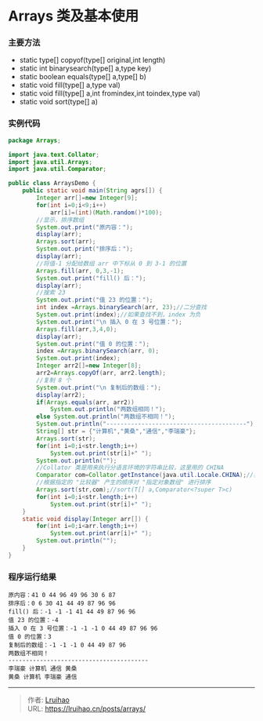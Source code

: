 # Arrays 类及基本使用


### 主要方法

- static type[] copyof(type[] original,int length)
- static int binarysearch(type[] a,type key)
- static boolean equals(type[] a,type[] b)
- static void fill(type[] a,type val)
- static void fill(type[] a,int fromindex,int toindex,type val)
- static void sort(type[] a)

<!--more-->
### 实例代码

```java
package Arrays;

import java.text.Collator;
import java.util.Arrays;
import java.util.Comparator;

public class ArraysDemo {
	public static void main(String agrs[]) {
		Integer arr[]=new Integer[9];
		for(int i=0;i<9;i++)
			arr[i]=(int)(Math.random()*100);
		//显示，排序数组
		System.out.print("原内容：");
		display(arr);
		Arrays.sort(arr);
		System.out.print("排序后：");
		display(arr);
		//将值-1 分配给数组 arr 中下标从 0 到 3-1 的位置
		Arrays.fill(arr, 0,3,-1);
		System.out.print("fill() 后：");
		display(arr);
		//搜索 23
		System.out.print("值 23 的位置：");
		int index =Arrays.binarySearch(arr, 23);//二分查找
		System.out.print(index);//如果查找不到，index 为负
		System.out.print("\n 插入 0 在 3 号位置：");
		Arrays.fill(arr,3,4,0);
		display(arr);
		System.out.print("值 0 的位置：");
		index =Arrays.binarySearch(arr, 0);
		System.out.print(index);
		Integer arr2[]=new Integer[8];
		arr2=Arrays.copyOf(arr, arr2.length);
		//复制 8 个
		System.out.print("\n 复制后的数组：");
		display(arr2);
		if(Arrays.equals(arr, arr2))
			System.out.println("两数组相同！");
		else System.out.println("两数组不相同！");
		System.out.println("----------------------------------------");
		String[] str = {"计算机","黄桑","通信","李瑞豪"};
		Arrays.sort(str);
		for(int i=0;i<str.length;i++)
			System.out.print(str[i]+" ");
		System.out.println("");
		//Collator 类是用来执行分语言环境的字符串比较，这里用的 CHINA
		Comparator com=Collator.getInstance(java.util.Locale.CHINA);//获取 Comparator 对象，参数表示按中文排序
		//根据指定的 "比较器" 产生的顺序对 "指定对象数组" 进行排序
		Arrays.sort(str,com);//sort(T[] a,Comparator<?super T>c)
		for(int i=0;i<str.length;i++)
			System.out.print(str[i]+" ");
	}
	static void display(Integer arr[]) {
		for(int i=0;i<arr.length;i++)
			System.out.print(arr[i]+" ");
		System.out.println("");
	}
}
```

### 程序运行结果
```
原内容：41 0 44 96 49 96 30 6 87 
排序后：0 6 30 41 44 49 87 96 96 
fill() 后：-1 -1 -1 41 44 49 87 96 96 
值 23 的位置：-4
插入 0 在 3 号位置：-1 -1 -1 0 44 49 87 96 96 
值 0 的位置：3
复制后的数组：-1 -1 -1 0 44 49 87 96 
两数组不相同！
----------------------------------------
李瑞豪 计算机 通信 黄桑 
黄桑 计算机 李瑞豪 通信 
```

---

> 作者: [Lruihao](https://github.com/Lruihao)  
> URL: https://lruihao.cn/posts/arrays/  

